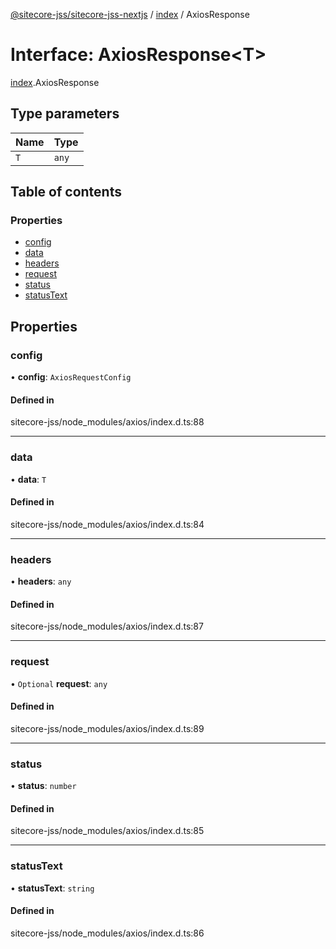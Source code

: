 [@sitecore-jss/sitecore-jss-nextjs](../README.md) / [index](../modules/index.md) / AxiosResponse

# Interface: AxiosResponse<T\>

[index](../modules/index.md).AxiosResponse

## Type parameters

| Name | Type |
| :------ | :------ |
| `T` | `any` |

## Table of contents

### Properties

- [config](index.AxiosResponse.md#config)
- [data](index.AxiosResponse.md#data)
- [headers](index.AxiosResponse.md#headers)
- [request](index.AxiosResponse.md#request)
- [status](index.AxiosResponse.md#status)
- [statusText](index.AxiosResponse.md#statustext)

## Properties

### config

• **config**: `AxiosRequestConfig`

#### Defined in

sitecore-jss/node_modules/axios/index.d.ts:88

___

### data

• **data**: `T`

#### Defined in

sitecore-jss/node_modules/axios/index.d.ts:84

___

### headers

• **headers**: `any`

#### Defined in

sitecore-jss/node_modules/axios/index.d.ts:87

___

### request

• `Optional` **request**: `any`

#### Defined in

sitecore-jss/node_modules/axios/index.d.ts:89

___

### status

• **status**: `number`

#### Defined in

sitecore-jss/node_modules/axios/index.d.ts:85

___

### statusText

• **statusText**: `string`

#### Defined in

sitecore-jss/node_modules/axios/index.d.ts:86
